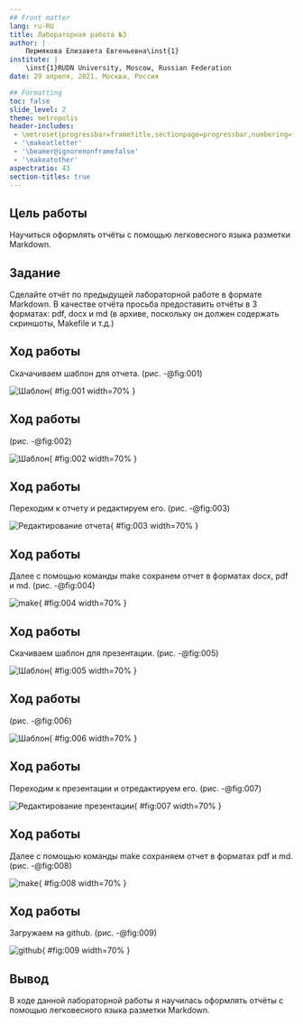 ```yaml
---
## Front matter
lang: ru-RU
title: Лабораторная работа №3
author: |
	Пермякова Елизавета Евгеньевна\inst{1}
institute: |
	\inst{1}RUDN University, Moscow, Russian Federation
date: 29 апреля, 2021, Москва, Россия

## Formatting
toc: false
slide_level: 2
theme: metropolis
header-includes: 
 - \metroset{progressbar=frametitle,sectionpage=progressbar,numbering=fraction}
 - '\makeatletter'
 - '\beamer@ignorenonframefalse'
 - '\makeatother'
aspectratio: 43
section-titles: true
---
```


## Цель работы

Научиться оформлять отчёты с помощью легковесного языка разметки Markdown.

## Задание

Сделайте отчёт по предыдущей лабораторной работе в формате Markdown.
В качестве отчёта просьба предоставить отчёты в 3 форматах: pdf, docx и md (в архиве, поскольку он должен содержать скриншоты, Makefile и т.д.)

## Ход работы

Скачачиваем шаблон для отчета. (рис. -@fig:001)

![Шаблон](3image/1лз.png){ #fig:001 width=70% }

## Ход работы

(рис. -@fig:002)

![Шаблон](3image/2лз.png){ #fig:002 width=70% } 

## Ход работы

Переходим к отчету и  редактируем его. (рис. -@fig:003)

![Редактирование отчета](3image/2лз5.png){ #fig:003 width=70% }

## Ход работы

Далее с помощью команды make сохранем отчет в форматах docx, pdf и md. (рис. -@fig:004)

![make](3image/3лз.png){ #fig:004 width=70% }

## Ход работы

Скачиваем шаблон для презентации. (рис. -@fig:005)

![Шаблон](3image/4лз.png){ #fig:005 width=70% }

## Ход работы

(рис. -@fig:006)

![Шаблон](3image/5лз.png){ #fig:006 width=70% }

## Ход работы

Переходим к презентации и отредактируем  его. (рис. -@fig:007)

![Редактирование презентации](3image/5лз5.png){ #fig:007 width=70% }

## Ход работы

Далее с помощью команды make сохраняем отчет в форматах pdf и md. (рис. -@fig:008)

![make](3image/6лз.png){ #fig:008 width=70% } 

## Ход работы

Загружаем на github. (рис. -@fig:009)

![github](3image/7лз.png){ #fig:009 width=70% }

## Вывод

В ходе данной лабораторной работы я научилась оформлять отчёты с помощью легковесного языка разметки Markdown.

